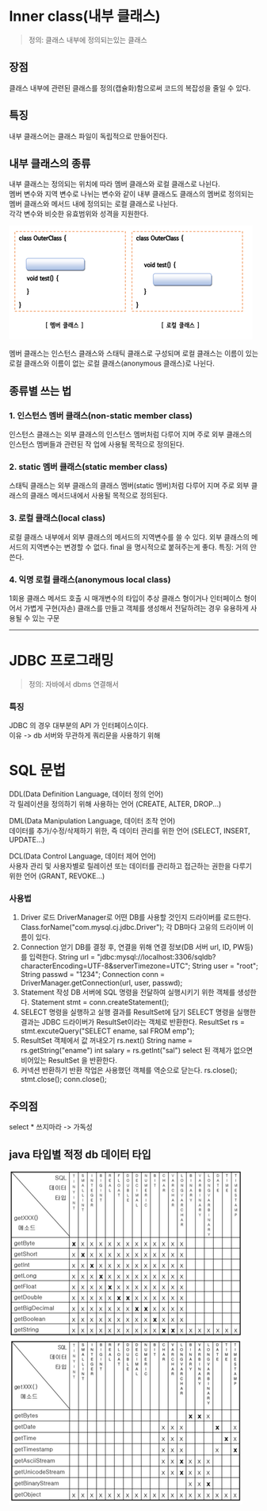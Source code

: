 # Inner class(내부 클래스)
> 정의: 클래스 내부에 정의되는있는 클래스

## 장점
클래스 내부에 관련된 클래스를 정의(캡슐화)함으로써 코드의 복잡성을 줄일 수 있다.   

## 특징
내부 클래스어는 클래스 파일이 독립적으로 만들어진다.
## 내부 클래스의 종류
내부 클래스는 정의되는 위치에 따라 멤버 클래스와 로컬 클래스로 나뉜다.<br> 
멤버 변수와 지역 변수로 나뉘는 변수와 같이 내부 클래스도 클래스의 멤버로 정의되는 멤버 클래스와 메서드 내에 정의되는 로컬 클래스로 나뉜다.<br>
각각 변수와 비슷한 유효범위와 성격을 지원한다.

![img.png](img.png)

멤버 클래스는 인스턴스 클래스와 스태틱 클래스로 구성되며 로컬 클래스는 이름이 있는 로컬 클래스와 이름이 없는 로컬 클래스(anonymous 클래스)로 나뉜다.


## 종류별 쓰는 법

### 1. 인스턴스 멤버 클래스(non-static member class)
인스턴스 클래스는 외부 클래스의 인스턴스 멤버처럼 다루어 지며 주로 외부 클래스의 인스턴스 멤버들과 관련된 작 업에 사용될 목적으로 정의된다.

### 2. static 멤버 클래스(static member class)
스태틱 클래스는 외부 클래스의 클래스 멤버(static 멤버)처럼 다루어 지며 주로 외부 클래스의 클래스 메서드내에서 사용될 목적으로 정의된다.

### 3. 로컬 클래스(local class)
로컬 클래스 내부에서 외부 클래스의 메서드의 지역변수를 쓸 수 있다.
외부 클래스의 메서드의 지역변수는 변경할 수 없다. 
final 을 명시적으로 붙혀주는게 좋다.
특징: 거의 안쓴다.

### 4. 익명 로컬 클래스(anonymous local class)
1회용 클래스
메서드 호출 시 매개변수의 타입이 추상 클래스 형이거나 인터페이스 형이어서 가볍게 구현(자손) 클래스를 만들고
객체를 생성해서 전달하려는 경우 유용하게 사용될 수 있는 구문

----
# JDBC 프로그래밍
> 정의: 자바에서 dbms 연결해서 

### 특징
JDBC 의 경우 대부분의 API 가 인터페이스이다.<br>
이유 -> db 서버와 무관하게 쿼리문을 사용하기 위해

# SQL 문법
DDL(Data Definition Language, 데이터 정의 언어)<br>
각 릴레이션을 정의하기 위해 사용하는 언어 (CREATE, ALTER, DROP...)<br>

DML(Data Manipulation Language, 데이터 조작 언어)<br>
데이터를 추가/수정/삭제하기 위한, 즉 데이터 관리를 위한 언어 (SELECT, INSERT, UPDATE...)<br>

DCL(Data Control Language, 데이터 제어 언어)<br>
사용자 관리 및 사용자별로 릴레이션 또는 데이터를 관리하고 접근하는 권한을 다루기 위한 언어 (GRANT, REVOKE...)<br>

### 사용법
1. Driver 로드
   DriverManager로 어떤 DB를 사용할 것인지 드라이버를 로드한다. Class.forName("com.mysql.cj.jdbc.Driver");
   각 DB마다 고유의 드라이버 이름이 있다.
2. Connection 얻기
   DB를 결정 후, 연결을 위해 연결 정보(DB 서버 url, ID, PW등)를 입력한다.
   String url = "jdbc:mysql://localhost:3306/sqldb?characterEncoding=UTF-8&serverTimezone=UTC"; String user = "root";
   String passwd = "1234";
   Connection conn = DriverManager.getConnection(url, user, passwd);
3. Statement 작성
   DB 서버에 SQL 명령을 전달하여 실행시키기 위한 객체를 생성한다. Statement stmt = conn.createStatement();
4. SELECT 명령을 실행하고 실행 결과를 ResultSet에 담기
   SELECT 명령을 실행한 결과는 JDBC 드라이버가 ResultSet이라는 객체로 반환한다. ResultSet rs = stmt.excuteQuery("SELECT ename, sal FROM emp");
5. ResultSet 객체에서 값 꺼내오기
   rs.next()
   String name = rs.getString("ename") int salary = rs.getInt("sal")
   select 된 객체가 없으면 비어있는 ResultSet 을 반환한다.
6. 커넥션 반환하기
   반환 작업은 사용했던 객체를 역순으로 닫는다.
   rs.close(); stmt.close(); conn.close();

## 주의점
select * 쓰지마라 -> 가독성
## java 타입별 적정 db 데이터 타입
![img_1.png](img_1.png)

